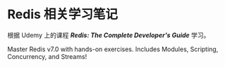 # Redis 相关学习笔记

根据 Udemy 上的课程 ***Redis: The Complete Developer's Guide*** 学习。

Master Redis v7.0 with hands-on exercises. Includes Modules, Scripting, Concurrency, and Streams!

